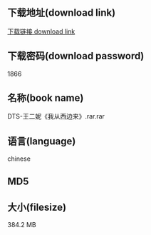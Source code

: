 ## 下载地址(download link)
[下载链接 download link](https://tutu365.netlify.app/?s=DTS-%E7%8E%8B%E4%BA%8C%E5%A6%AE%E3%80%8A%E6%88%91%E4%BB%8E%E8%A5%BF%E8%BE%B9%E6%9D%A5%E3%80%8B.rar)

## 下载密码(download password)
1866

## 名称(book name)
DTS-王二妮《我从西边来》.rar.rar

## 语言(language)
chinese

## MD5


## 大小(filesize)
384.2 MB
